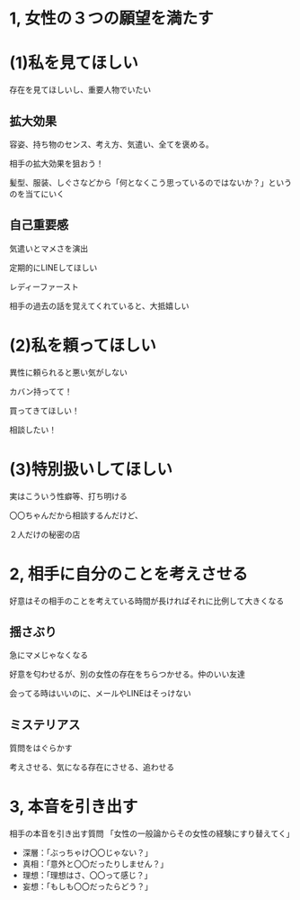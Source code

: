 # 1, 女性の３つの願望を満たす
# (1)私を見てほしい
存在を見てほしいし、重要人物でいたい
## 拡大効果
容姿、持ち物のセンス、考え方、気遣い、全てを褒める。

相手の拡大効果を狙おう！

髪型、服装、しぐさなどから「何となくこう思っているのではないか？」というのを当てにいく

## 自己重要感

気遣いとマメさを演出

定期的にLINEしてほしい

レディーファースト

相手の過去の話を覚えてくれていると、大抵嬉しい

# (2)私を頼ってほしい
異性に頼られると悪い気がしない

カバン持ってて！

買ってきてほしい！

相談したい！

# (3)特別扱いしてほしい
実はこういう性癖等、打ち明ける

〇〇ちゃんだから相談するんだけど、

２人だけの秘密の店


# 2, 相手に自分のことを考えさせる
好意はその相手のことを考えている時間が長ければそれに比例して大きくなる
## 揺さぶり
急にマメじゃなくなる

好意を匂わせるが、別の女性の存在をちらつかせる。仲のいい友達

会ってる時はいいのに、メールやLINEはそっけない

## ミステリアス
質問をはぐらかす

考えさせる、気になる存在にさせる、追わせる

# 3, 本音を引き出す
相手の本音を引き出す質問
「女性の一般論からその女性の経験にすり替えてく」
- 深層：「ぶっちゃけ〇〇じゃない？」
- 真相：「意外と〇〇だったりしません？」
- 理想：「理想はさ、〇〇って感じ？」
- 妄想：「もしも〇〇だったらどう？」

